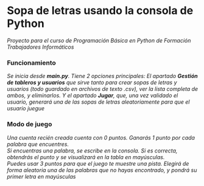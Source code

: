 # Sopa de letras usando la consola de Python

*Proyecto para el curso de Programación Básica en Python de Formación Trabajadores Informáticos*

### Funcionamiento

*Se inicia desde **main.py**. Tiene 2 opciones principales: El apartado **Gestión de tableros y usuarios** que sirve tanto para crear sopas de letras y usuarios (todo guardado en archivos de texto .csv), ver la lista completa de ambos, y eliminarlos. Y el apartado **Jugar**, que, una vez validado el usuario, generará una de las sopas de letras aleatoriamente para que el usuario juegue*

### Modo de juego

*Una cuenta recién creada cuenta con 0 puntos. Ganarás 1 punto por cada palabra que encuentres.*  
*Si encuentras una palabra, se escribe en la consola. Si es correcta, obtendrás el punto y se visualizará en la tabla en mayúsculas.*  
*Puedes usar 3 puntos para que el juego te muestre una pista. Elegirá de forma aleatoria una de las palabras que no hayas encontrado, y pondrá su primer letra en mayúsculas*